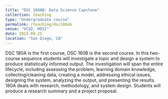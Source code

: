 ```yaml
---
title: "DSC 180AB: Data Science Capstone"
collection: teaching
type: "Undergraduate course"
permalink: /teaching/dsc180ab
venue: "UCSD, HDSI"
date: 2023-09-25
location: "San Diego, CA"
---
```


DSC 180A is the first course, DSC 180B is the second course. In this two-course sequence students will investigate a topic and design a system to produce statistically informed output. The investigation will span the entire lifecycle, including assessing the problem, learning domain knowledge, collecting/cleaning data, creating a model, addressing ethical issues, designing the system, analyzing the output, and presenting the results. 180A deals with research, methodology, and system design. Students will produce a research summary and a project proposal.


